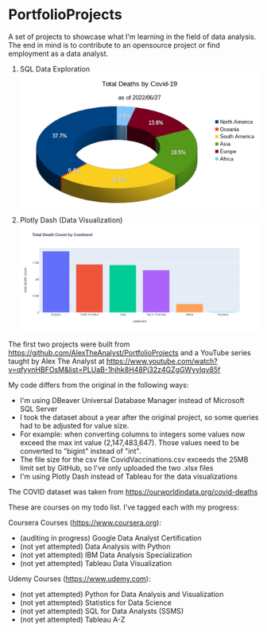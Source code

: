 # PortfolioProjects
A set of projects to showcase what I'm learning in the field of data analysis.
The end in mind is to contribute to an opensource project or find employment as a data analyst.

1) SQL Data Exploration
![alt text](https://github.com/msappy00/PortfolioProjects/blob/main/LO_donut_graph.png?raw=true)

2) Plotly Dash (Data Visualization)
![alt text](https://github.com/msappy00/PortfolioProjects/blob/main/plotly_bar_graph.png?raw=true)

The first two projects were built from https://github.com/AlexTheAnalyst/PortfolioProjects
and a YouTube series taught by Alex The Analyst at https://www.youtube.com/watch?v=qfyynHBFOsM&list=PLUaB-1hjhk8H48Pj32z4GZgGWyylqv85f

My code differs from the original in the following ways:
* I'm using DBeaver Universal Database Manager instead of Microsoft SQL Server
* I took the dataset about a year after the original project, so some queries had to be adjusted for value size.
* For example: when converting columns to integers some values now exceed the max int value (2,147,483,647). Those values need to be converted to "bigint" instead of "int".
* The file size for the csv file CovidVaccinations.csv exceeds the 25MB limit set by GitHub, so I've only uploaded the two .xlsx files
* I'm using Plotly Dash instead of Tableau for the data visualizations

The COVID dataset was taken from https://ourworldindata.org/covid-deaths

These are courses on my todo list. I've tagged each with my progress:

  Coursera Courses (https://www.coursera.org):
  * (auditing in progress) Google Data Analyst Certification
  * (not yet attempted) Data Analysis with Python
  * (not yet attempted) IBM Data Analysis Specialization
  * (not yet attempted) Tableau Data Visualization

  Udemy Courses (https://www.udemy.com):
  * (not yet attempted) Python for Data Analysis and Visualization
  * (not yet attempted) Statistics for Data Science
  * (not yet attempted) SQL for Data Analysts (SSMS)
  * (not yet attempted) Tableau A-Z
